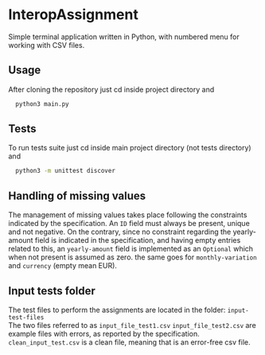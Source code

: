 # InteropAssignment

Simple terminal application written in Python, with numbered menu for working with CSV files.<br />


## Usage

After cloning the repository just cd inside project directory and<br /> 

```bash
  python3 main.py
```

## Tests

To run tests suite just cd inside main project directory (not tests directory) and<br /> 

```bash
  python3 -m unittest discover
```

## Handling of missing values

The management of missing values takes place following the constraints indicated by the specification. An ```ID``` field must always be present, unique and not negative. On the contrary, since no constraint regarding the yearly-amount field is indicated in the specification, and having empty entries related to this, an ```yearly-amount``` field is implemented as an ```Optional``` which when not present is assumed as zero. the same goes for ```monthly-variation``` and ```currency``` (empty mean EUR).

## Input tests folder

The test files to perform the assignments are located in the folder: ```input-test-files``` <br />
The two files referred to as ```input_file_test1.csv``` ```input_file_test2.csv``` are example files with errors, as reported by the specification.<br /> 
```clean_input_test.csv``` is a clean file, meaning that is an error-free csv file.<br />
